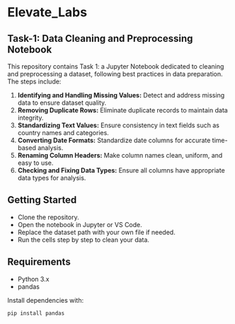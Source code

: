 # Elevate_Labs

## Task-1: Data Cleaning and Preprocessing Notebook

This repository contains Task 1: a Jupyter Notebook dedicated to cleaning and preprocessing a dataset, following best practices in data preparation. The steps include:

1. **Identifying and Handling Missing Values:** Detect and address missing data to ensure dataset quality.
2. **Removing Duplicate Rows:** Eliminate duplicate records to maintain data integrity.
3. **Standardizing Text Values:** Ensure consistency in text fields such as country names and categories.
4. **Converting Date Formats:** Standardize date columns for accurate time-based analysis.
5. **Renaming Column Headers:** Make column names clean, uniform, and easy to use.
6. **Checking and Fixing Data Types:** Ensure all columns have appropriate data types for analysis.

## Getting Started

- Clone the repository.
- Open the notebook in Jupyter or VS Code.
- Replace the dataset path with your own file if needed.
- Run the cells step by step to clean your data.

## Requirements

- Python 3.x
- pandas

Install dependencies with:
```bash
pip install pandas
